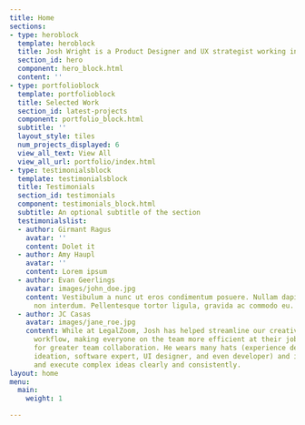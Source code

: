 ```yaml
---
title: Home
sections:
- type: heroblock
  template: heroblock
  title: Josh Wright is a Product Designer and UX strategist working in California
  section_id: hero
  component: hero_block.html
  content: ''
- type: portfolioblock
  template: portfolioblock
  title: Selected Work
  section_id: latest-projects
  component: portfolio_block.html
  subtitle: ''
  layout_style: tiles
  num_projects_displayed: 6
  view_all_text: View All
  view_all_url: portfolio/index.html
- type: testimonialsblock
  template: testimonialsblock
  title: Testimonials
  section_id: testimonials
  component: testimonials_block.html
  subtitle: An optional subtitle of the section
  testimonialslist:
  - author: Girmant Ragus
    avatar: ''
    content: Dolet it
  - author: Amy Haupl
    avatar: ''
    content: Lorem ipsum
  - author: Evan Geerlings
    avatar: images/john_doe.jpg
    content: Vestibulum a nunc ut eros condimentum posuere. Nullam dapibus quis nunc
      non interdum. Pellentesque tortor ligula, gravida ac commodo eu.
  - author: JC Casas
    avatar: images/jane_roe.jpg
    content: While at LegalZoom, Josh has helped streamline our creative and product
      workflow, making everyone on the team more efficient at their jobs and allowing
      for greater team collaboration. He wears many hats (experience design, product
      ideation, software expert, UI designer, and even developer) and is able to communicate
      and execute complex ideas clearly and consistently.
layout: home
menu:
  main:
    weight: 1

---
```

